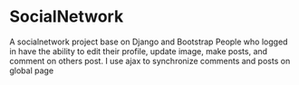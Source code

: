 # SocialNetwork
A socialnetwork project base on Django and Bootstrap
People who logged in have the ability to edit their 
profile, update image, make posts, and comment on others 
post. I use ajax to synchronize comments and posts
on global page
